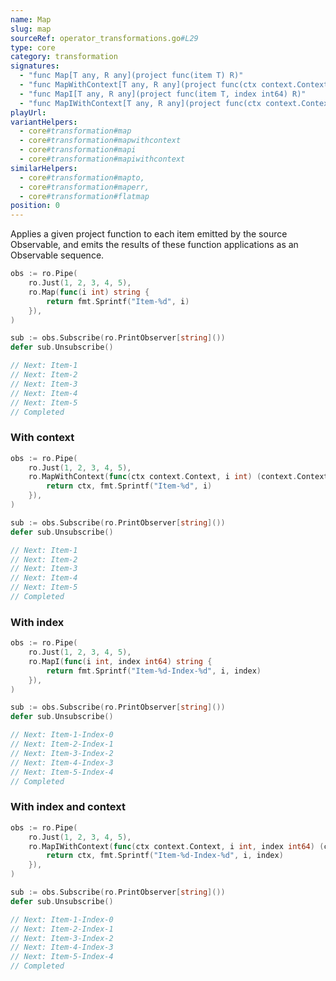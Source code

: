 ```yaml
---
name: Map
slug: map
sourceRef: operator_transformations.go#L29
type: core
category: transformation
signatures:
  - "func Map[T any, R any](project func(item T) R)"
  - "func MapWithContext[T any, R any](project func(ctx context.Context, item T) (context.Context, R))"
  - "func MapI[T any, R any](project func(item T, index int64) R)"
  - "func MapIWithContext[T any, R any](project func(ctx context.Context, item T, index int64) (context.Context, R))"
playUrl:
variantHelpers:
  - core#transformation#map
  - core#transformation#mapwithcontext
  - core#transformation#mapi
  - core#transformation#mapiwithcontext
similarHelpers:
  - core#transformation#mapto, 
  - core#transformation#maperr, 
  - core#transformation#flatmap
position: 0
---
```


Applies a given project function to each item emitted by the source Observable, and emits the results of these function applications as an Observable sequence.

```go
obs := ro.Pipe(
    ro.Just(1, 2, 3, 4, 5),
    ro.Map(func(i int) string {
        return fmt.Sprintf("Item-%d", i)
    }),
)

sub := obs.Subscribe(ro.PrintObserver[string]())
defer sub.Unsubscribe()

// Next: Item-1
// Next: Item-2
// Next: Item-3
// Next: Item-4
// Next: Item-5
// Completed
```

### With context

```go
obs := ro.Pipe(
    ro.Just(1, 2, 3, 4, 5),
    ro.MapWithContext(func(ctx context.Context, i int) (context.Context, string) {
        return ctx, fmt.Sprintf("Item-%d", i)
    }),
)

sub := obs.Subscribe(ro.PrintObserver[string]())
defer sub.Unsubscribe()

// Next: Item-1
// Next: Item-2
// Next: Item-3
// Next: Item-4
// Next: Item-5
// Completed
```

### With index

```go
obs := ro.Pipe(
    ro.Just(1, 2, 3, 4, 5),
    ro.MapI(func(i int, index int64) string {
        return fmt.Sprintf("Item-%d-Index-%d", i, index)
    }),
)

sub := obs.Subscribe(ro.PrintObserver[string]())
defer sub.Unsubscribe()

// Next: Item-1-Index-0
// Next: Item-2-Index-1
// Next: Item-3-Index-2
// Next: Item-4-Index-3
// Next: Item-5-Index-4
// Completed
```

### With index and context

```go
obs := ro.Pipe(
    ro.Just(1, 2, 3, 4, 5),
    ro.MapIWithContext(func(ctx context.Context, i int, index int64) (context.Context, string) {
        return ctx, fmt.Sprintf("Item-%d-Index-%d", i, index)
    }),
)

sub := obs.Subscribe(ro.PrintObserver[string]())
defer sub.Unsubscribe()

// Next: Item-1-Index-0
// Next: Item-2-Index-1
// Next: Item-3-Index-2
// Next: Item-4-Index-3
// Next: Item-5-Index-4
// Completed
```